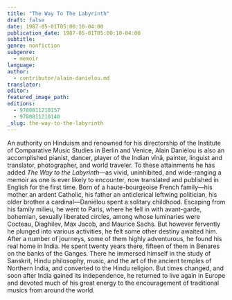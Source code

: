 ```yaml
---
title: "The Way To The Labyrinth"
draft: false
date: 1987-05-01T05:00:10-04:00
publication_date: 1987-05-01T05:00:10-04:00
subtitle:
genre: nonfiction
subgenre:
  - memoir
language:
author:
  - contributor/alain-danielou.md
translator:
editor:
featured_image_path:
editions:
  - 9780811210157
  - 9780811210140
_slug: the-way-to-the-labyrinth
---
```


An authority on Hinduism and renowned for his directorship of the Institute of Comparative Music Studies in Berlin and Venice, Alain Daniélou is also an accomplished pianist, dancer, player of the Indian vînâ, painter, linguist and translator, photographer, and world traveler. To these attainments he has added _The Way to the Labyrinth_––as vivid, uninhibited, and wide-ranging a memoir as one is ever likely to encounter, now translated and published in English for the first time. Born of a haute-bourgeoise French family––his mother an ardent Catholic, his father an anticlerical leftwing politician, his older brother a cardinal––Daniélou spent a solitary childhood. Escaping from his family milieu, he went to Paris, where he fell in with avant-garde, bohemian, sexually liberated circles, among whose luminaries were Cocteau, Diaghilev, Max Jacob, and Maurice Sachs. But however fervently he plunged into various activities, he felt some other destiny awaited him. After a number of journeys, some of them highly adventurous, he found his real home in India. He spent twenty years there, fifteen of them in Benares on the banks of the Ganges. There he immersed himself in the study of Sanskrit, Hindu philosophy, music, and the art of the ancient temples of Northern India, and converted to the Hindu religion. But times changed, and soon after India gained its independence, he returned to live again in Europe and devoted much of his great energy to the encouragement of traditional musics from around the world.

